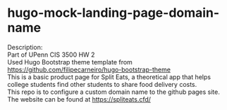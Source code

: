 # hugo-mock-landing-page-domain-name

Description:\
Part of UPenn CIS 3500 HW 2\
Used Hugo Bootstrap theme template from https://github.com/filipecarneiro/hugo-bootstrap-theme \
This is a basic product page for Split Eats, a theoretical app that helps college students find other students to share food delivery costs. \
This repo is to configure a custom domain name to the github pages site. \
The website can be found at https://spliteats.cfd/
